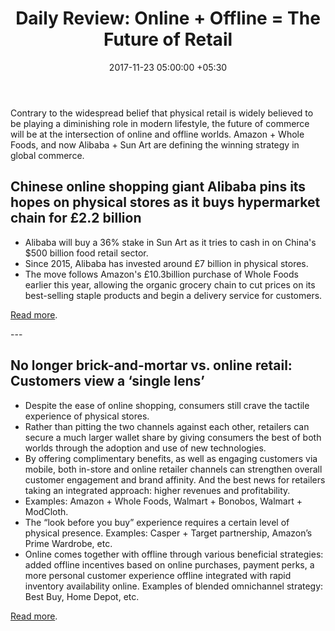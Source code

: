 ﻿---
title: 'Daily Review: Online + Offline = The Future of Retail'
date: 2017-11-23 05:00:00 +05:30
tags:
- Asia
- Europe
- insights
- US
Image: "/uploads/retailtech.jpg"
Person: Elena Mesropyan
category:
- Insights
- Retail
Markets:
- Asia
- Europe
- insights
- US
type: post
status: publish
layout: post
---

<p>Contrary to the widespread belief that physical retail is widely believed to be playing a diminishing role in modern lifestyle, the future of commerce will be at the intersection of online and offline worlds. Amazon + Whole Foods, and now Alibaba + Sun Art are defining the winning strategy in global commerce.</p>
<h2>Chinese online shopping giant Alibaba pins its hopes on physical stores as it buys hypermarket chain for £2.2 billion
</h2>
<ul>
<li style="font-weight: 400;">Alibaba will buy a 36% stake in Sun Art as it tries to cash in on China's $500 billion food retail sector.</li>
<li style="font-weight: 400;">Since 2015, Alibaba has invested around £7 billion in physical stores.</li>
<li style="font-weight: 400;">The move follows Amazon's £10.3billion purchase of Whole Foods earlier this year, allowing the organic grocery chain to cut prices on its best-selling staple products and begin a delivery service for customers.</li>
</ul>
<p><a href="http://www.thisismoney.co.uk/money/markets/article-5101443/Chinese-giant-Alibaba-buys-hypermarket-chain-2-2bn.html">Read more</a>.</p>
---
<h2>No longer brick-and-mortar vs. online retail: Customers view a ‘single lens’
</h2>
<ul>
<li style="font-weight: 400;">Despite the ease of online shopping, consumers still crave the tactile experience of physical stores.</li>
<li style="font-weight: 400;">Rather than pitting the two channels against each other, retailers can secure a much larger wallet share by giving consumers the best of both worlds through the adoption and use of new technologies.</li>
<li style="font-weight: 400;">By offering complimentary benefits, as well as engaging customers via mobile, both in-store and online retailer channels can strengthen overall customer engagement and brand affinity. And the best news for retailers taking an integrated approach: higher revenues and profitability.</li>
<li style="font-weight: 400;">Examples: Amazon + Whole Foods, Walmart + Bonobos, Walmart + ModCloth. </li>
<li style="font-weight: 400;">The “look before you buy” experience requires a certain level of physical presence. Examples: Casper + Target partnership, Amazon’s Prime Wardrobe, etc.</li>
<li style="font-weight: 400;">Online comes together with offline through various beneficial strategies: added offline incentives based on online purchases, payment perks, a more personal customer experience offline integrated with rapid inventory availability online. Examples of blended omnichannel strategy: Best Buy, Home Depot, etc.</li>
</ul>
<p><a href="https://marketingland.com/no-longer-brick-mortar-vs-online-retail-customers-view-single-lens-218307">Read more</a>.</p>
